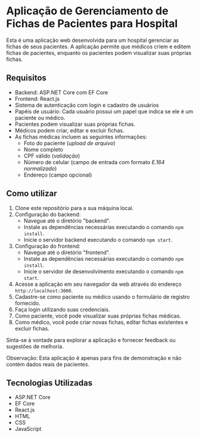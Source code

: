 # Aplicação de Gerenciamento de Fichas de Pacientes para Hospital

Esta é uma aplicação web desenvolvida para um hospital gerenciar as fichas de seus pacientes. A aplicação permite que médicos criem e editem fichas de pacientes, enquanto os pacientes podem visualizar suas próprias fichas.

## Requisitos
- Backend: ASP.NET Core com EF Core
- Frontend: React.js
- Sistema de autenticação com login e cadastro de usuários
- Papéis de usuário: Cada usuário possui um papel que indica se ele é um paciente ou médico.
- Pacientes podem visualizar suas próprias fichas.
- Médicos podem criar, editar e excluir fichas.
- As fichas médicas incluem as seguintes informações:
  - Foto do paciente (*upload de arquivo*)
  - Nome completo
  - CPF válido (*validação*)
  - Número de celular (campo de entrada com formato *E.164 normalizado*)
  - Endereço (campo opcional)

## Como utilizar
1. Clone este repositório para a sua máquina local.
2. Configuração do backend:
   - Navegue até o diretório "backend".
   - Instale as dependências necessárias executando o comando `npm install`.
   - Inicie o servidor backend executando o comando `npm start`.
3. Configuração do frontend:
   - Navegue até o diretório "frontend".
   - Instale as dependências necessárias executando o comando `npm install`.
   - Inicie o servidor de desenvolvimento executando o comando `npm start`.
4. Acesse a aplicação em seu navegador da web através do endereço `http://localhost:3000`.
5. Cadastre-se como paciente ou médico usando o formulário de registro fornecido.
6. Faça login utilizando suas credenciais.
7. Como paciente, você pode visualizar suas próprias fichas médicas.
8. Como médico, você pode criar novas fichas, editar fichas existentes e excluir fichas.

Sinta-se à vontade para explorar a aplicação e fornecer feedback ou sugestões de melhoria.

Observação: Esta aplicação é apenas para fins de demonstração e não contém dados reais de pacientes.

## Tecnologias Utilizadas
- ASP.NET Core
- EF Core
- React.js
- HTML
- CSS
- JavaScript
